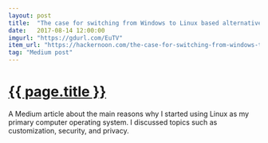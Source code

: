```yaml
---
layout: post
title:  "The case for switching from Windows to Linux based alternatives"
date:   2017-08-14 12:00:00
imgurl: "https://gdurl.com/EuTV"
item_url: "https://hackernoon.com/the-case-for-switching-from-windows-to-linux-based-alternatives-9951ba63f97f"
tag: "Medium post"
---
```

<h1 class="title is-size-2">
  <a target="_blank" href="{{ page.item_url }}">
    {{ page.title }}
    <span class="icon is-small">
      <i class="fa fa-external-link" aria-hidden="true"></i>
    </span>
  </a>
</h1>
<p class="is-size-5">A Medium article about the main reasons why I started using Linux as my primary computer operating system. I discussed topics such as customization, security, and privacy.</p>